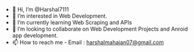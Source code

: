 - 👋 Hi, I’m @Harshal7111
- 👀 I’m interested in Web Development.
- 🌱 I’m currently learning Web Scraping and APIs
- 💞️ I’m looking to collaborate on Web Development Projects and Anroid app development.
- 📫 How to reach me - Email : harshalmahajan07@gmail.com 

<!---
Harshal7111/Harshal7111 is a ✨ special ✨ repository because its `README.md` (this file) appears on your GitHub profile.
You can click the Preview link to take a look at your changes.
--->
